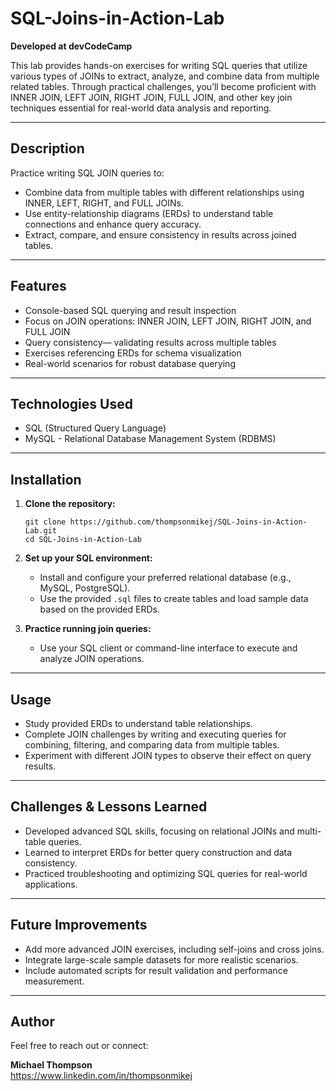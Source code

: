 # SQL-Joins-in-Action-Lab

**Developed at devCodeCamp**

This lab provides hands-on exercises for writing SQL queries that utilize various types of JOINs to extract, analyze, and combine data from multiple related tables. Through practical challenges, you’ll become proficient with INNER JOIN, LEFT JOIN, RIGHT JOIN, FULL JOIN, and other key join techniques essential for real-world data analysis and reporting.

---

## Description

Practice writing SQL JOIN queries to:
- Combine data from multiple tables with different relationships using INNER, LEFT, RIGHT, and FULL JOINs.
- Use entity-relationship diagrams (ERDs) to understand table connections and enhance query accuracy.
- Extract, compare, and ensure consistency in results across joined tables.

---

## Features

- Console-based SQL querying and result inspection  
- Focus on JOIN operations: INNER JOIN, LEFT JOIN, RIGHT JOIN, and FULL JOIN  
- Query consistency— validating results across multiple tables  
- Exercises referencing ERDs for schema visualization  
- Real-world scenarios for robust database querying

---

## Technologies Used

- SQL (Structured Query Language)
- MySQL - Relational Database Management System (RDBMS)

---

## Installation

1. **Clone the repository:**
    ```
    git clone https://github.com/thompsonmikej/SQL-Joins-in-Action-Lab.git
    cd SQL-Joins-in-Action-Lab
    ```

2. **Set up your SQL environment:**
    - Install and configure your preferred relational database (e.g., MySQL, PostgreSQL).
    - Use the provided `.sql` files to create tables and load sample data based on the provided ERDs.

3. **Practice running join queries:**
    - Use your SQL client or command-line interface to execute and analyze JOIN operations.

---

## Usage

- Study provided ERDs to understand table relationships.
- Complete JOIN challenges by writing and executing queries for combining, filtering, and comparing data from multiple tables.
- Experiment with different JOIN types to observe their effect on query results.

---

## Challenges & Lessons Learned

- Developed advanced SQL skills, focusing on relational JOINs and multi-table queries.
- Learned to interpret ERDs for better query construction and data consistency.
- Practiced troubleshooting and optimizing SQL queries for real-world applications.

---

## Future Improvements

- Add more advanced JOIN exercises, including self-joins and cross joins.
- Integrate large-scale sample datasets for more realistic scenarios.
- Include automated scripts for result validation and performance measurement.

---

## Author

Feel free to reach out or connect:

**Michael Thompson**  
https://www.linkedin.com/in/thompsonmikej  
